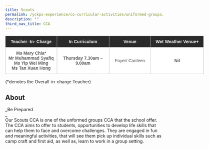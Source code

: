 ```yaml
---
title: Scouts
permalink: /yckps-experience/co-curricular-activities/uniformed-groups/scouts
description: ""
third_nav_title: CCA
---
```


<style type="text/css">
.tg  {border-collapse:collapse;border-spacing:0;}
.tg td{border-color:black;border-style:solid;border-width:1px;font-family:Arial, sans-serif;font-size:14px;
  overflow:hidden;padding:10px 5px;word-break:normal;}
.tg th{border-color:black;border-style:solid;border-width:1px;font-family:Arial, sans-serif;font-size:14px;
  font-weight:normal;overflow:hidden;padding:10px 5px;word-break:normal;}
.tg .tg-12c9{background-color:#FFF;border-color:#c0c0c0;color:#58595B;font-weight:bold;text-align:center;vertical-align:top}
.tg .tg-qira{background-color:#FFF;border-color:#c0c0c0;color:#58595B;text-align:center;vertical-align:middle}
.tg .tg-lh01{background-color:#2A2A2A;border-color:#c0c0c0;color:#EEE;font-weight:bold;text-align:center;vertical-align:top}
.tg .tg-1hqx{background-color:#FFF;border-color:#c0c0c0;color:#58595B;font-weight:bold;text-align:center;vertical-align:middle}
</style>
<table class="tg" style="undefined;table-layout: fixed; width: 635px">
<colgroup>
<col style="width: 165.003906px">
<col style="width: 167.003906px">
<col style="width: 134.003906px">
<col style="width: 169.003906px">
</colgroup>
<thead>
  <tr>
    <th class="tg-lh01">Teacher -In- Charge </th>
    <th class="tg-lh01">In Curriculum </th>
    <th class="tg-lh01">Venue </th>
    <th class="tg-lh01">Wet Weather Venue+ </th>
  </tr>
</thead>
<tbody>
  <tr>
    <td class="tg-12c9">Ms Mary Chia* <br>Mr Muhammad Syafiq<br>Ms Yip Wei Ming<br>Ms Tan Xuan Hong  </td>
    <td class="tg-1hqx">Thursday 7.30am – 9.00am </td>
    <td class="tg-qira">Foyer/ Canteen</td>
    <td class="tg-1hqx">Nil</td>
  </tr>
</tbody>
</table>

(\*denotes the Overall-in-charge Teacher)   

About
-----

_Be Prepared  
_  
Our Scouts CCA is one of the unformed groups CCA that the school offer. The CCA aims to offer to students, opportunities to develop life skills that can help them to face and overcome challenges. They are engaged in fun and meaningful activities, that will see them pick up individual skills such as camp craft and first aid, as well as, learn to work in a group setting.